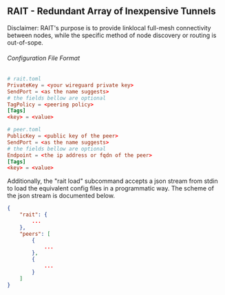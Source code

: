 ## RAIT - Redundant Array of Inexpensive Tunnels

Disclaimer: RAIT's purpose is to provide linklocal full-mesh connectivity between nodes, while the specific method of node discovery or routing is out-of-sope.

###### Configuration File Format

```toml
# rait.toml
PrivateKey = <your wireguard private key>
SendPort = <as the name suggests>
# the fields bellow are optional
TagPolicy = <peering policy>
[Tags]
<key> = <value>

# peer.toml
PublicKey = <public key of the peer>
SendPort = <as the name suggests>
# the fields bellow are optional
Endpoint = <the ip address or fqdn of the peer>
[Tags]
<key> = <value>
```

Additionally, the "rait load" subcommand accepts a json stream from stdin to load the equivalent config files in a programmatic way. The scheme of the json stream is documented below.

```json
{
    "rait": {
        ...
    },
    "peers": [
        {
            ...
        },
        {
            ...
        }
    ]
}
```

